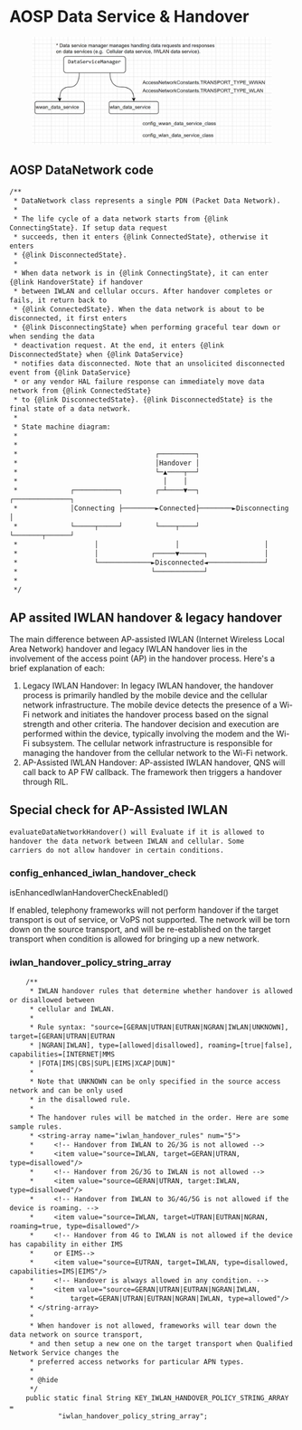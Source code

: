 # AOSP Data Service & Handover

<figure><img src="../.gitbook/assets/image.png" alt=""><figcaption></figcaption></figure>

## AOSP DataNetwork code

```
/**
 * DataNetwork class represents a single PDN (Packet Data Network).
 *
 * The life cycle of a data network starts from {@link ConnectingState}. If setup data request
 * succeeds, then it enters {@link ConnectedState}, otherwise it enters
 * {@link DisconnectedState}.
 *
 * When data network is in {@link ConnectingState}, it can enter {@link HandoverState} if handover
 * between IWLAN and cellular occurs. After handover completes or fails, it return back to
 * {@link ConnectedState}. When the data network is about to be disconnected, it first enters
 * {@link DisconnectingState} when performing graceful tear down or when sending the data
 * deactivation request. At the end, it enters {@link DisconnectedState} when {@link DataService}
 * notifies data disconnected. Note that an unsolicited disconnected event from {@link DataService}
 * or any vendor HAL failure response can immediately move data network from {@link ConnectedState}
 * to {@link DisconnectedState}. {@link DisconnectedState} is the final state of a data network.
 *
 * State machine diagram:
 *
 *
 *                                  ┌─────────┐
 *                                  │Handover │
 *                                  └─▲────┬──┘
 *                                    │    │
 *             ┌───────────┐        ┌─┴────▼──┐        ┌──────────────┐
 *             │Connecting ├────────►Connected├────────►Disconnecting │
 *             └─────┬─────┘        └────┬────┘        └───────┬──────┘
 *                   │                   │                     │
 *                   │             ┌─────▼──────┐              │
 *                   └─────────────►Disconnected◄──────────────┘
 *                                 └────────────┘
 *
 */
```

##

## AP assited IWLAN handover & legacy handover

The main difference between AP-assisted IWLAN (Internet Wireless Local Area Network) handover and legacy IWLAN handover lies in the involvement of the access point (AP) in the handover process. Here's a brief explanation of each:

1. Legacy IWLAN Handover: In legacy IWLAN handover, the handover process is primarily handled by the mobile device and the cellular network infrastructure. The mobile device detects the presence of a Wi-Fi network and initiates the handover process based on the signal strength and other criteria. The handover decision and execution are performed within the device, typically involving the modem and the Wi-Fi subsystem. The cellular network infrastructure is responsible for managing the handover from the cellular network to the Wi-Fi network.
2. AP-Assisted IWLAN Handover: AP-assisted IWLAN handover, QNS will call back to AP FW callback. The framework then triggers a handover through RIL.



## Special check for AP-Assisted IWLAN&#x20;

```
evaluateDataNetworkHandover() will Evaluate if it is allowed to handover the data network between IWLAN and cellular. Some
carriers do not allow handover in certain conditions.
```

### config\_enhanced\_iwlan\_handover\_check

isEnhancedIwlanHandoverCheckEnabled()

If enabled, telephony frameworks will not perform handover if the target transport is out of service, or VoPS not supported. The network will be torn down on the source transport, and will be re-established on the target transport when condition is allowed for bringing up a new network.

### iwlan\_handover\_policy\_string\_array

```
    /**
     * IWLAN handover rules that determine whether handover is allowed or disallowed between
     * cellular and IWLAN.
     *
     * Rule syntax: "source=[GERAN|UTRAN|EUTRAN|NGRAN|IWLAN|UNKNOWN], target=[GERAN|UTRAN|EUTRAN
     * |NGRAN|IWLAN], type=[allowed|disallowed], roaming=[true|false], capabilities=[INTERNET|MMS
     * |FOTA|IMS|CBS|SUPL|EIMS|XCAP|DUN]"
     *
     * Note that UNKNOWN can be only specified in the source access network and can be only used
     * in the disallowed rule.
     *
     * The handover rules will be matched in the order. Here are some sample rules.
     * <string-array name="iwlan_handover_rules" num="5">
     *     <!-- Handover from IWLAN to 2G/3G is not allowed -->
     *     <item value="source=IWLAN, target=GERAN|UTRAN, type=disallowed"/>
     *     <!-- Handover from 2G/3G to IWLAN is not allowed -->
     *     <item value="source=GERAN|UTRAN, target:IWLAN, type=disallowed"/>
     *     <!-- Handover from IWLAN to 3G/4G/5G is not allowed if the device is roaming. -->
     *     <item value="source=IWLAN, target=UTRAN|EUTRAN|NGRAN, roaming=true, type=disallowed"/>
     *     <!-- Handover from 4G to IWLAN is not allowed if the device has capability in either IMS
     *     or EIMS-->
     *     <item value="source=EUTRAN, target=IWLAN, type=disallowed, capabilities=IMS|EIMS"/>
     *     <!-- Handover is always allowed in any condition. -->
     *     <item value="source=GERAN|UTRAN|EUTRAN|NGRAN|IWLAN,
     *         target=GERAN|UTRAN|EUTRAN|NGRAN|IWLAN, type=allowed"/>
     * </string-array>
     *
     * When handover is not allowed, frameworks will tear down the data network on source transport,
     * and then setup a new one on the target transport when Qualified Network Service changes the
     * preferred access networks for particular APN types.
     *
     * @hide
     */
    public static final String KEY_IWLAN_HANDOVER_POLICY_STRING_ARRAY =
            "iwlan_handover_policy_string_array";
```
